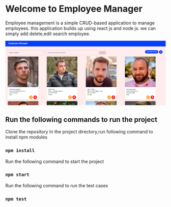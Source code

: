 # Welcome to Employee Manager

Employee management is a simple CRUD-based application to manage employees. this application builds up using react js and node js. we can simply add delete,edit search employee.

![Screenshot](Screenshot.png)

## Run the following commands to run the project

Clone the repository
In the project directory,run following command to install npm modules

### `npm install`

Run the following command to start the project

### `npm start`

Run the following command to run the test cases

### `npm test`
